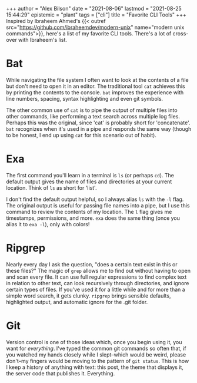 +++
author = "Alex Bilson"
date = "2021-08-06"
lastmod = "2021-08-25 15:44:29"
epistemic = "plant"
tags = ["cli"]
title = "Favorite CLI Tools"
+++
Inspired by Ibraheem Ahmed's {{< outref src="https://github.com/ibraheemdev/modern-unix" name="modern unix commands">}}, here's a list of my favorite CLI tools. There's a lot of cross-over with Ibraheem's list.

# Bat

While navigating the file system I often want to look at the contents of a file but don't need to open it in an editor. The traditional tool `cat` achieves this by printing the contents to the console. `bat` improves the experience with line numbers, spacing, syntax highlighting and even git symbols.

The other common use of `cat` is to pipe the output of multiple files into other commands, like performing a text search across multiple log files. Perhaps this was the original, since 'cat' is probably short for 'concatenate'. `bat` recognizes when it's used in a pipe and responds the same way (though to be honest, I end up using `cat` for this scenario out of habit).

# Exa

The first command you'll learn in a terminal is `ls` (or perhaps `cd`). The default output gives the name of files and directories at your current location. Think of `ls` as short for 'list'.

I don't find the default output helpful, so I always alias `ls` with the `-l` flag. The original output is useful for passing file names into a pipe, but I use this command to review the contents of my location. The `l` flag gives me timestamps, permissions, and more. `exa` does the same thing (once you alias it to `exa -l`), only with colors!

# Ripgrep

Nearly every day I ask the question, "does a certain text exist in this or these files?" The magic of `grep` allows me to find out without having to open and scan every file. It can use full regular expressions to find complex text in relation to other text, can look recursively through directories, and ignore certain types of files. If you've used it for a little while and for more than a simple word search, it gets clunky. `ripgrep` brings sensible defaults, highlighted output, and automatic ignore for the .git folder.

# Git

Version control is one of those ideas which, once you begin using it, you want for _everything_. I've typed the common git commands so often that, if you watched my hands closely while I slept–which would be weird, please don't–my fingers would be moving to the pattern of `git status`. This is how I keep a history of anything with text: this post, the theme that displays it, the server code that publishes it. Everything.
